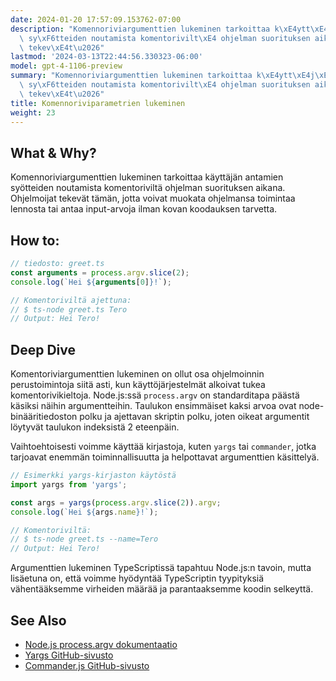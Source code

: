 ```yaml
---
date: 2024-01-20 17:57:09.153762-07:00
description: "Komennoriviargumenttien lukeminen tarkoittaa k\xE4ytt\xE4j\xE4n antamien\
  \ sy\xF6tteiden noutamista komentorivilt\xE4 ohjelman suorituksen aikana. Ohjelmoijat\
  \ tekev\xE4t\u2026"
lastmod: '2024-03-13T22:44:56.330323-06:00'
model: gpt-4-1106-preview
summary: "Komennoriviargumenttien lukeminen tarkoittaa k\xE4ytt\xE4j\xE4n antamien\
  \ sy\xF6tteiden noutamista komentorivilt\xE4 ohjelman suorituksen aikana. Ohjelmoijat\
  \ tekev\xE4t\u2026"
title: Komennoriviparametrien lukeminen
weight: 23
---
```


## What & Why?
Komennoriviargumenttien lukeminen tarkoittaa käyttäjän antamien syötteiden noutamista komentoriviltä ohjelman suorituksen aikana. Ohjelmoijat tekevät tämän, jotta voivat muokata ohjelmansa toimintaa lennosta tai antaa input-arvoja ilman kovan koodauksen tarvetta.

## How to:
```TypeScript
// tiedosto: greet.ts
const arguments = process.argv.slice(2);
console.log(`Hei ${arguments[0]}!`);

// Komentoriviltä ajettuna:
// $ ts-node greet.ts Tero
// Output: Hei Tero!
```

## Deep Dive
Komentoriviargumenttien lukeminen on ollut osa ohjelmoinnin perustoimintoja siitä asti, kun käyttöjärjestelmät alkoivat tukea komentorivikieltoja. Node.js:ssä `process.argv` on standarditapa päästä käsiksi näihin argumentteihin. Taulukon ensimmäiset kaksi arvoa ovat node-binääritiedoston polku ja ajettavan skriptin polku, joten oikeat argumentit löytyvät taulukon indeksistä 2 eteenpäin.

Vaihtoehtoisesti voimme käyttää kirjastoja, kuten `yargs` tai `commander`, jotka tarjoavat enemmän toiminnallisuutta ja helpottavat argumenttien käsittelyä.

```TypeScript
// Esimerkki yargs-kirjaston käytöstä
import yargs from 'yargs';

const args = yargs(process.argv.slice(2)).argv;
console.log(`Hei ${args.name}!`);

// Komentoriviltä:
// $ ts-node greet.ts --name=Tero
// Output: Hei Tero!
```

Argumenttien lukeminen TypeScriptissä tapahtuu Node.js:n tavoin, mutta lisäetuna on, että voimme hyödyntää TypeScriptin tyypityksiä vähentääksemme virheiden määrää ja parantaaksemme koodin selkeyttä.

## See Also
- [Node.js process.argv dokumentaatio](https://nodejs.org/docs/latest/api/process.html#process_process_argv)
- [Yargs GitHub-sivusto](https://github.com/yargs/yargs)
- [Commander.js GitHub-sivusto](https://github.com/tj/commander.js)
